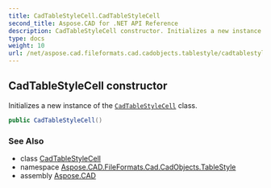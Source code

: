```yaml
---
title: CadTableStyleCell.CadTableStyleCell
second_title: Aspose.CAD for .NET API Reference
description: CadTableStyleCell constructor. Initializes a new instance of the CadTableStyleCell class
type: docs
weight: 10
url: /net/aspose.cad.fileformats.cad.cadobjects.tablestyle/cadtablestylecell/cadtablestylecell/
---
```

## CadTableStyleCell constructor

Initializes a new instance of the [`CadTableStyleCell`](../) class.

```csharp
public CadTableStyleCell()
```

### See Also

* class [CadTableStyleCell](../)
* namespace [Aspose.CAD.FileFormats.Cad.CadObjects.TableStyle](../../cadtablestylecell/)
* assembly [Aspose.CAD](../../../)


